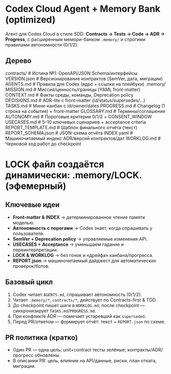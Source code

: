 # Codex Cloud Agent + Memory Bank (optimized)

Агент для Codex Cloud в стиле SDD: **Contracts → Tests → Code → ADR → Progress**,
с расширенным мемори-банком `.memory/` и строгими правилами автономности (0/1/2).

## Дерево
contracts/                 # Истина №1: OpenAPI/JSON Schema/интерфейсы
  VERSION.json             # Версионирование контрактов (SemVer, дата, миграции)
AGENTS.md                  # Правила для Codex (ядро + ссылки на плейбуки)
.memory/
  MISSION.md               # Миссия/ценность/границы (YAML front-matter)
  CONTEXT.md               # Факты среды, команды, Deprecation policy
  DECISIONS.md             # ADR-lite с front-matter (id/status/supersedes/…)
  TASKS.md                 # Мини-канбан с id/owner/dates
  PROGRESS.md              # Changelog (1 строка на событие) + front-matter
  GLOSSARY.md              # Термины/соглашения
  AUTONOMY.md              # Пороговые критерии 0/1/2 + CONSENT_WINDOW
  USECASES.md              # 5–10 ключевых сценариев + acceptance criteria
  REPORT_TEMPLATE.md       # Шаблон финального отчёта (текст)
  REPORT_SCHEMA.json       # JSON-схема отчёта
  INDEX.yaml               # Машиночитаемый индекс ADR/версий контрактов/дат
  WORKLOG.md               # Черновой ход работ до checkpoint
# LOCK файл создаётся динамически: .memory/LOCK.<taskId> (эфемерный)

## Ключевые идеи
- **Front-matter & INDEX** → детерминированное чтение памяти моделью.
- **Автономность с порогами** → Codex знает, когда спрашивать у пользователя.
- **SemVer + Deprecation policy** → управляемые изменения API.
- **USECASES + Acceptance** → уменьшаем гадание и переинтерпретации.
- **LOCK & WORKLOG** → без гонок и «дрейфа» канбана/прогресса.
- **REPORT.json** → машиночитаемый дайджест для автоматических проверок/ботов.

## Базовый цикл
1) Codex читает `AGENTS.md`, спрашивает автономность (0/1/2).  
2) Читает `.memory/*`, `contracts/*`, действует по Contracts-first & TDD.  
3) До checkpoint пишет шаги в `WORKLOG.md`; после checkpoint — синхронизирует `TASKS.md`/`PROGRESS.md`.  
4) При конфликте ADR — помечает устаревший как `superseded`.  
5) Перед PR/ответом — формирует отчёт: текст + `REPORT.json` по схеме.

## PR политика (кратко)
- Один PR — одна цель; unit+contract тесты зелёные; контракты/ADR/прогресс обновлены.
- В описании PR: цель, влияние на API/данные, риски, план отката, миграции.
